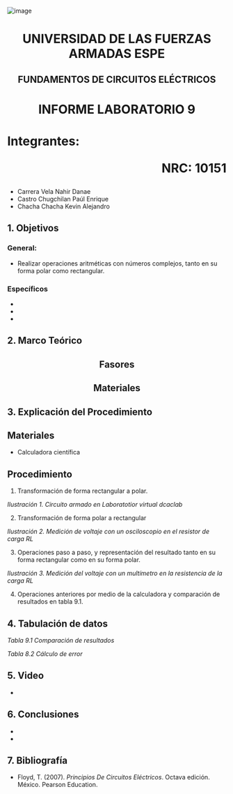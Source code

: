 ![image](https://user-images.githubusercontent.com/93786746/140656495-1e9017c5-1622-4145-a547-0ebbe5014f3d.png)
# <p align=center> UNIVERSIDAD DE LAS FUERZAS ARMADAS ESPE 
## <p align=center> FUNDAMENTOS DE CIRCUITOS ELÉCTRICOS
# <p align=center>  INFORME LABORATORIO 9
# Integrantes: <p align=right> NRC: 10151
* Carrera Vela Nahir Danae
* Castro Chugchilan Paúl Enrique
* Chacha Chacha Kevin Alejandro
## 1. Objetivos
  ### General: 
  * Realizar operaciones aritméticas con números complejos, tanto en su forma polar como rectangular.
  ### Específicos
  *
  * 
  * 
## 2. Marco Teórico
  ## <p align=center> Fasores

    
  ## <p align=center> Materiales


## 3. Explicación del Procedimiento
   ## Materiales
 * Calculadora científica
## Procedimiento
    
1) Transformación de forma rectangular a polar.
    

_Ilustración 1. Circuito armado en Laboratotior virtual dcaclab_
    
2) Transformación de forma polar a rectangular
 


_Ilustración 2. Medición de voltaje con un osciloscopio en el resistor de carga RL_
    
3) Operaciones paso a paso, y representación del resultado tanto en su forma rectangular como en su forma polar.



_Ilustración 3. Medición del voltaje con un multímetro en la resistencia de la carga RL_
    
4) Operaciones anteriores por medio de la calculadora y comparación de resultados en tabla 9.1.

## 4. Tabulación de datos
    
_Tabla 9.1 Comparación de resultados_
    


_Tabla 8.2 Cálculo de error_
    


## 5. Video
  * 
## 6. Conclusiones
  * 
  * 
## 7. Bibliografía
    
 * Floyd, T. (2007). _Principios De Circuitos Eléctricos_. Octava edición. México. Pearson Education.
